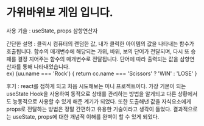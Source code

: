 <h1>가위바위보 게임 입니다.</h1>

사용 기술 : useState, props 삼항연산자

간단한 설명 : 클릭시 컴퓨터의 랜덤한 값, 내가 클릭한 아이템의 값을 나타내는 함수가 호출됩니다.
             함수의 매개변수에 해당되는 가위, 바위, 보의 단어가 전달되며,
             다시 또 승패를 결정 지어주는 함수의 매개변수로 전달됩니다.
             단어에 따라 출력되는 값을 삼항연산자를 통해 나타내었습니다.      
             ex) (uu.name === 'Rock') { return cc.name === 'Scissors' ? 'WIN' : 'LOSE' }
             
후기 : react를 접하게 되고 처음 시도해보는 미니 프로젝트이다.
      가장 기본이 되는 useState Hook을 사용하여 동적으로 상태를 관리하는 방법을 알게되고
      다른 상황에서도 능동적으로 사용할 수 있게 해준 계기가 되었다.
      또한 도출해낸 값을 자식요소에게 props로 전달하는 방법은 정말 간편하고 유용한 기술이라고 생각이 들었다.
      결과적으로는 useState, props에 대한 개념적 이해를 완벽이 할 수 있게 되었다.

